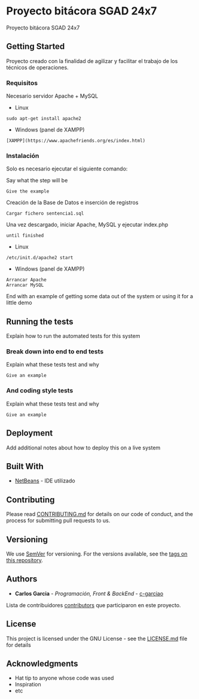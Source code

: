 ﻿# Proyecto bitácora SGAD 24x7
Proyecto bitácora SGAD 24x7
## Getting Started

Proyecto creado con la finalidad de agilizar y facilitar el trabajo de los técnicos de operaciones.

### Requisitos

Necesario servidor Apache + MySQL

* Linux
```
sudo apt-get install apache2
```
* Windows (panel de XAMPP)
```
[XAMPP](https://www.apachefriends.org/es/index.html)
```
### Instalación

Solo es necesario ejecutar el siguiente comando:

Say what the step will be

```
Give the example
```
Creación de la Base de Datos e inserción de registros
```
Cargar fichero sentencia1.sql
```
Una vez descargado, iniciar Apache, MySQL y ejecutar index.php
```
until finished
```
* Linux
```
/etc/init.d/apache2 start
```
* Windows (panel de XAMPP)
```
Arrancar Apache
Arrancar MySQL
```

End with an example of getting some data out of the system or using it for a little demo

## Running the tests

Explain how to run the automated tests for this system

### Break down into end to end tests

Explain what these tests test and why

```
Give an example
```

### And coding style tests

Explain what these tests test and why

```
Give an example
```

## Deployment

Add additional notes about how to deploy this on a live system

## Built With

* [NetBeans](https://netbeans.org/) - IDE utilizado

## Contributing

Please read [CONTRIBUTING.md](https://gist.github.com/PurpleBooth/b24679402957c63ec426) for details on our code of conduct, and the process for submitting pull requests to us.

## Versioning

We use [SemVer](http://semver.org/) for versioning. For the versions available, see the [tags on this repository](https://github.com/your/project/tags). 

## Authors

* **Carlos Garcia** - *Programación, Front & BackEnd* - [c-garciao](https://gist.github.com/c-garciao)

Lista de contribuidores [contributors](https://github.com/your/project/contributors) que participaron en este proyecto.

## License

This project is licensed under the GNU License - see the [LICENSE.md](LICENSE.md) file for details

## Acknowledgments

* Hat tip to anyone whose code was used
* Inspiration
* etc
